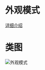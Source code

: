 # 外观模式
[详细介绍](http://www.bughui.com/2017/07/05/gof-design-pattern-facade/)
# 类图
![外观模式](https://github.com/elvinzeng/java-design-pattern-samples/raw/master/facade/diagrams/facade.png "facade")
